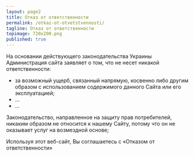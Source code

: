 ```yaml
---
layout: page2
title: Отказ от ответственности
permalink: /otkaz-ot-otvetstvennosti/
tagline: Отказ от ответственности
topimage: 720x200.png
published: true
---
```

На основании действующего законодательства Украины Администрация сайта заявляет о том, что не несет никакой ответственности:

- за возможный ущерб, связанный напрямую, косвенно либо другим образом с использованием содержимого данного Сайта или его эксплуатацией;
- ...
- ...

Законодательство, направленное на защиту прав потребителей, никаким образом не относится к нашему Сайту, потому что он не оказывает услуг на возмездной основе;

Используя этот веб-сайт, Вы соглашаетесь с «Отказом от ответственности» 
